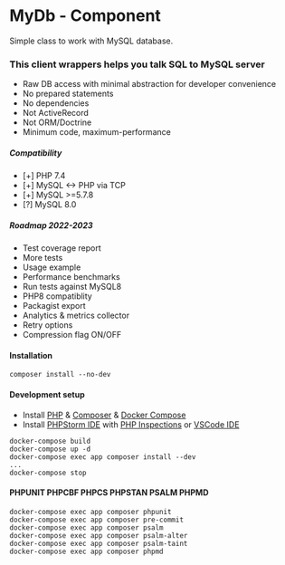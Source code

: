 <!---
This file is part of the sshilko/php-sql-mydb package.

(c) Sergei Shilko <contact@sshilko.com>

MIT License

For the full copyright and license information, please view the LICENSE
file that was distributed with this source code.
-->
MyDb - Component
=================
Simple class to work with MySQL database.

### This client wrappers helps you talk SQL to MySQL server

- Raw DB access with minimal abstraction for developer convenience
- No prepared statements
- No dependencies
- Not ActiveRecord
- Not ORM/Doctrine
- Minimum code, maximum-performance

##### Compatibility

- [+] PHP 7.4
- [+] MySQL <-> PHP via TCP
- [+] MySQL >=5.7.8
- [?] MySQL 8.0

##### Roadmap 2022-2023

- Test coverage report
- More tests
- Usage example
- Performance benchmarks
- Run tests against MySQL8
- PHP8 compatiblity
- Packagist export
- Analytics & metrics collector
- Retry options
- Compression flag ON/OFF

#### Installation

```
composer install --no-dev
```

#### Development setup

- Install [PHP](https://www.php.net/) & [Composer](https://getcomposer.org/) & [Docker Compose](https://docs.docker.com/compose/install/)
- Install [PHPStorm IDE](https://www.jetbrains.com/phpstorm/) with [PHP Inspections](https://github.com/kalessil/phpinspectionsea) or [VSCode IDE](https://code.visualstudio.com/)

```
docker-compose build
docker-compose up -d
docker-compose exec app composer install --dev
...
docker-compose stop
```

#### PHPUNIT PHPCBF PHPCS PHPSTAN PSALM PHPMD
```
docker-compose exec app composer phpunit
docker-compose exec app composer pre-commit
docker-compose exec app composer psalm
docker-compose exec app composer psalm-alter
docker-compose exec app composer psalm-taint
docker-compose exec app composer phpmd
```
